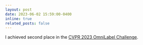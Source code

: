 ```yaml
---
layout: post
date: 2023-06-02 15:59:00-0400
inline: true
related_posts: false
---
```


I achieved second place in the <a href="https://www.omnilabel.org/challenge/challenge-2023" target="_blank">CVPR 2023 OmniLabel Challenge</a>. 

<!-- I achieved second place in the <a href="https://www.omnilabel.org/challenge/challenge-2023" target="_blank">CVPR 2023 OmniLabel Challenge</a>, awarded a prize of <span style='font-weight: bold; color: red;'>$3,300 USD</span>.  -->
